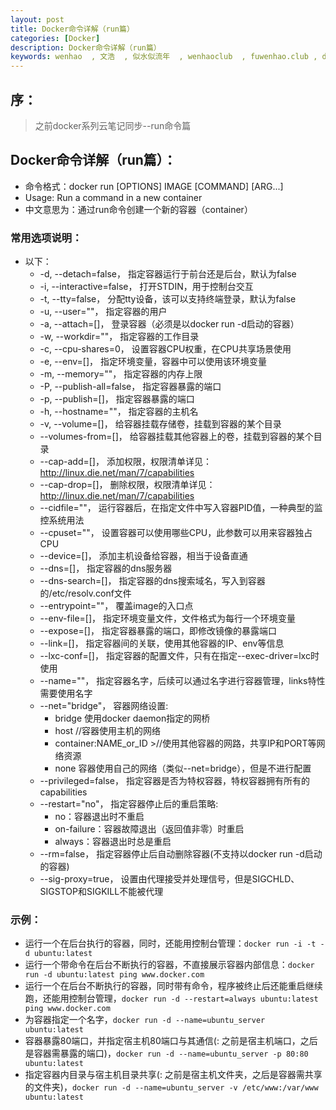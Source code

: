 ```yaml
---
layout: post
title: Docker命令详解（run篇）
categories: [Docker]
description: Docker命令详解（run篇）
keywords: wenhao  , 文浩  , 似水似流年  , wenhaoclub  , fuwenhao.club , docker , Docker
---
```


## 序：

 > 之前docker系列云笔记同步--run命令篇

## Docker命令详解（run篇）：

- 命令格式：docker run [OPTIONS] IMAGE [COMMAND] [ARG...]
- Usage: Run a command in a new container
- 中文意思为：通过run命令创建一个新的容器（container）

### 常用选项说明：
- 以下：
	- -d, --detach=false， 指定容器运行于前台还是后台，默认为false
	- -i, --interactive=false， 打开STDIN，用于控制台交互
	- -t, --tty=false， 分配tty设备，该可以支持终端登录，默认为false
	- -u, --user=""， 指定容器的用户
	- -a, --attach=[]， 登录容器（必须是以docker run -d启动的容器）
	- -w, --workdir=""， 指定容器的工作目录
	- -c, --cpu-shares=0， 设置容器CPU权重，在CPU共享场景使用
	- -e, --env=[]， 指定环境变量，容器中可以使用该环境变量
	- -m, --memory=""， 指定容器的内存上限
	- -P, --publish-all=false， 指定容器暴露的端口
	- -p, --publish=[]， 指定容器暴露的端口
	- -h, --hostname=""， 指定容器的主机名
	- -v, --volume=[]， 给容器挂载存储卷，挂载到容器的某个目录
	- --volumes-from=[]， 给容器挂载其他容器上的卷，挂载到容器的某个目录
	- --cap-add=[]， 添加权限，权限清单详见：http://linux.die.net/man/7/capabilities
	- --cap-drop=[]， 删除权限，权限清单详见：http://linux.die.net/man/7/capabilities
	- --cidfile=""， 运行容器后，在指定文件中写入容器PID值，一种典型的监控系统用法
	- --cpuset=""， 设置容器可以使用哪些CPU，此参数可以用来容器独占CPU
	- --device=[]， 添加主机设备给容器，相当于设备直通
	- --dns=[]， 指定容器的dns服务器
	- --dns-search=[]， 指定容器的dns搜索域名，写入到容器的/etc/resolv.conf文件
	- --entrypoint=""， 覆盖image的入口点
	- --env-file=[]， 指定环境变量文件，文件格式为每行一个环境变量
	- --expose=[]， 指定容器暴露的端口，即修改镜像的暴露端口
	- --link=[]， 指定容器间的关联，使用其他容器的IP、env等信息
	- --lxc-conf=[]， 指定容器的配置文件，只有在指定--exec-driver=lxc时使用
	- --name=""， 指定容器名字，后续可以通过名字进行容器管理，links特性需要使用名字
	- --net="bridge"， 容器网络设置:
		- bridge 使用docker daemon指定的网桥
		- host //容器使用主机的网络
		- container:NAME_or_ID >//使用其他容器的网路，共享IP和PORT等网络资源
		- none 容器使用自己的网络（类似--net=bridge），但是不进行配置
	- --privileged=false， 指定容器是否为特权容器，特权容器拥有所有的capabilities
	- --restart="no"， 指定容器停止后的重启策略:
		- no：容器退出时不重启
		- on-failure：容器故障退出（返回值非零）时重启
		- always：容器退出时总是重启
	- --rm=false， 指定容器停止后自动删除容器(不支持以docker run -d启动的容器)
	- --sig-proxy=true， 设置由代理接受并处理信号，但是SIGCHLD、SIGSTOP和SIGKILL不能被代理
### 示例：
- 运行一个在后台执行的容器，同时，还能用控制台管理：`docker run -i -t -d ubuntu:latest`
- 运行一个带命令在后台不断执行的容器，不直接展示容器内部信息：`docker run -d ubuntu:latest ping www.docker.com`
- 运行一个在后台不断执行的容器，同时带有命令，程序被终止后还能重启继续跑，还能用控制台管理，`docker run -d --restart=always ubuntu:latest ping www.docker.com`
- 为容器指定一个名字，`docker run -d --name=ubuntu_server ubuntu:latest`
- 容器暴露80端口，并指定宿主机80端口与其通信(: 之前是宿主机端口，之后是容器需暴露的端口)，`docker run -d --name=ubuntu_server -p 80:80 ubuntu:latest`
- 指定容器内目录与宿主机目录共享(: 之前是宿主机文件夹，之后是容器需共享的文件夹)，`docker run -d --name=ubuntu_server -v /etc/www:/var/www ubuntu:latest`